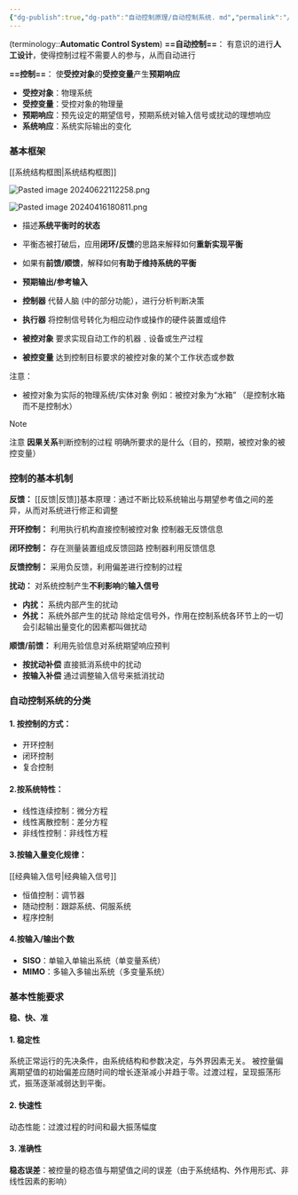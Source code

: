 ```yaml
---
{"dg-publish":true,"dg-path":"自动控制原理/自动控制系统. md","permalink":"/自动控制原理/自动控制系统/","dgPassFrontmatter":true,"noteIcon":"","created":"2024-05-21T15:20:28.660+08:00","updated":"2024-09-03T23:55:14.375+08:00"}
---
```


(terminology::**Automatic Control System**)
**==自动控制==**：
有意识的进行**人工设计**，使得控制过程不需要人的参与，从而自动进行

**==控制==**：
使**受控对象**的**受控变量**产生**预期响应**
- **受控对象**：物理系统
- **受控变量**：受控对象的物理量
- **预期响应**：预先设定的期望信号，预期系统对输入信号或扰动的理想响应
- **系统响应**：系统实际输出的变化
### 基本框架
[[系统结构框图\|系统结构框图]]

![Pasted image 20240622112258.png](/img/user/%E5%8A%9F%E8%83%BD%E6%80%A7%E6%96%87%E4%BB%B6%E5%A4%B9/%E8%BD%BD%E5%85%A5%E7%9A%84%E5%AA%92%E4%BD%93%E8%B5%84%E6%BA%90/Pasted%20image%2020240622112258.png)

![Pasted image 20240416180811.png](/img/user/%E5%8A%9F%E8%83%BD%E6%80%A7%E6%96%87%E4%BB%B6%E5%A4%B9/%E8%BD%BD%E5%85%A5%E7%9A%84%E5%AA%92%E4%BD%93%E8%B5%84%E6%BA%90/Pasted%20image%2020240416180811.png)


- 描述**系统平衡时的状态**
- 平衡态被打破后，应用**闭环/反馈**的思路来解释如何**重新实现平衡**
- 如果有**前馈/顺馈**，解释如何**有助于维持系统的平衡**

- **预期输出/参考输入**
- **控制器**
	代替人脑 (中的部分功能），进行分析判断决策
- **执行器**
	将控制信号转化为相应动作或操作的硬件装置或组件
- **被控对象**
	要求实现自动工作的机器﹑设备或生产过程 
- **被控变量**
	达到控制目标要求的被控对象的某个工作状态或参数

注意：
- 被控对象为实际的物理系统/实体对象
	例如：被控对象为“水箱”
	（是控制水箱而不是控制水）

>[!note] 
>注意 **因果关系**判断控制的过程
>明确所要求的是什么（目的，预期，被控对象的被控变量）

### 控制的基本机制
**反馈：**
[[反馈\|反馈]]基本原理：通过不断比较系统输出与期望参考值之间的差异，从而对系统进行修正和调整

**开环控制：**
利用执行机构直接控制被控对象
控制器无反馈信息

**闭环控制：**
存在测量装置组成反馈回路
控制器利用反馈信息

**反馈控制：**
采用负反馈，利用偏差进行控制的过程

**扰动：**
对系统控制产生**不利影响**的**输入信号** 
- **内扰：**
	系统内部产生的扰动
- **外扰：**
	系统外部产生的扰动
除给定信号外，作用在控制系统各环节上的一切会引起输出量变化的因素都叫做扰动

**顺馈/前馈：**
利用先验信息对系统期望响应预判
- **按扰动补偿**
	直接抵消系统中的扰动
- **按输入补偿**
	通过调整输入信号来抵消扰动

### 自动控制系统的分类
#### 1. 按控制的方式：
- 开环控制
- 闭环控制
- 复合控制
#### 2.按系统特性：
- 线性连续控制：微分方程
- 线性离散控制：差分方程
- 非线性控制：非线性方程
#### 3.按输入量变化规律：
[[经典输入信号\|经典输入信号]]
- 恒值控制：调节器
- 随动控制：跟踪系统、伺服系统
- 程序控制
#### 4.按输入/输出个数
- **SISO**：单输入单输出系统（单变量系统） 
- **MIMO**：多输入多输出系统（多变量系统）
### 基本性能要求
**稳、快、准**
#### 1. 稳定性
系统正常运行的先决条件，由系统结构和参数决定，与外界因素无关。
被控量偏离期望值的初始偏差应随时间的增长逐渐减小并趋于零。过渡过程，呈现振荡形式，振荡逐渐减弱达到平衡。
#### 2. 快速性
动态性能：过渡过程的时间和最大振荡幅度
#### 3. 准确性
**稳态误差**：被控量的稳态值与期望值之间的误差（由于系统结构、外作用形式、非线性因素的影响）

